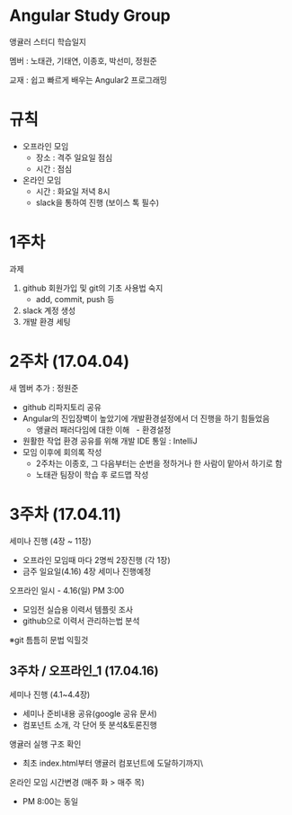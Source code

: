 # Angular Study Group

앵귤러 스터디 학습일지

멤버 : 노태관, 기태연, 이종호, 박선미, 정원준

교재 : 쉽고 빠르게 배우는 Angular2 프로그래밍


# 규칙

 * 오프라인 모임
    * 장소 : 격주 일요일 점심
    * 시간 : 점심
 * 온라인 모임
    * 시간 : 화요일 저녁 8시
    * slack을 통하여 진행 (보이스 톡 필수)


# 1주차 

과제
1. github 회원가입 및 git의 기초 사용법 숙지
    * add, commit, push 등
2. slack 계정 생성
3. 개발 환경 세팅


# 2주차 (17.04.04)

새 멤버 추가 : 정원준 

- github 리파지토리 공유
- Angular의 진입장벽이 높았기에 개발환경설정에서 더 진행을 하기 힘들었음
   - 앵귤러 패러다임에 대한 이해 
   - 환경설정
- 원활한 작업 환경 공유를 위해 개발 IDE 통일 : IntelliJ
- 모임 이후에 회의록 작성
   - 2주차는 이종호, 그 다음부터는 순번을 정하거나 한 사람이 맡아서 하기로 함
   - 노태관 팀장이 학습 후 로드맵 작성
   
# 3주차 (17.04.11)

세미나 진행 (4장 ~ 11장) 
- 오프라인 모임때 마다 2명씩 2장진행 (각 1장) 
- 금주 일요일(4.16) 4장 세미나 진행예정

오프라인 일시 - 4.16(일) PM 3:00 
- 모임전 실습용 이력서 템플릿 조사 
- github으로 이력서 관리하는법 분석

※git 틈틈히 문법 익힐것

## 3주차 / 오프라인_1 (17.04.16)

세미나 진행 (4.1~4.4장)
- 세미나 준비내용 공유(google 공유 문서)
- 컴포넌트 소개, 각 단어 뜻 분석&토론진행

앵귤러 실행 구조 확인
- 최초 index.html부터 앵귤러 컴포넌트에 도달하기까지\

온라인 모임 시간변경 (매주 화 > 매주 목)
- PM 8:00는 동일

